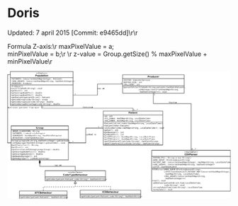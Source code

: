 Doris
=====
Updated: 7 april 2015 [Commit: e9465dd]\r\r

Formula Z-axis:\r
maxPixelValue = a;\
minPixelValue = b;\r
\r
z-value = Group.getSize() % maxPixelValue + minPixelValue\r


![Doris UML image](https://raw.githubusercontent.com/Grynet/Doris/master/UML/Doris.png?raw=true "Doris UML")


